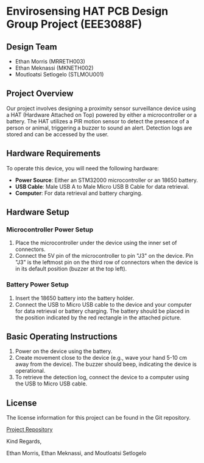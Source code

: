 # Envirosensing HAT PCB Design Group Project (EEE3088F)

## Design Team

- Ethan Morris (MRRETH003)
- Ethan Meknassi (MKNETH002)
- Moutloatsi Setlogelo (STLMOU001)

## Project Overview

Our project involves designing a proximity sensor surveillance device using a HAT (Hardware Attached on Top) powered by either a microcontroller or a battery. The HAT utilizes a PIR motion sensor to detect the presence of a person or animal, triggering a buzzer to sound an alert. Detection logs are stored and can be accessed by the user.

## Hardware Requirements

To operate this device, you will need the following hardware:
- **Power Source**: Either an STM32000 microcontroller or an 18650 battery.
- **USB Cable**: Male USB A to Male Micro USB B Cable for data retrieval.
- **Computer**: For data retrieval and battery charging.

## Hardware Setup

### Microcontroller Power Setup
1. Place the microcontroller under the device using the inner set of connectors.
2. Connect the 5V pin of the microcontroller to pin "J3" on the device. Pin "J3" is the leftmost pin on the third row of connectors when the device is in its default position (buzzer at the top left).

### Battery Power Setup
1. Insert the 18650 battery into the battery holder.
2. Connect the USB to Micro USB cable to the device and your computer for data retrieval or battery charging. The battery should be placed in the position indicated by the red rectangle in the attached picture.

## Basic Operating Instructions

1. Power on the device using the battery.
2. Create movement close to the device (e.g., wave your hand 5-10 cm away from the device). The buzzer should beep, indicating the device is operational.
3. To retrieve the detection log, connect the device to a computer using the USB to Micro USB cable.

## License

The license information for this project can be found in the Git repository.

[Project Repository](https://gitlab.com/mrreth003/envirosensing-hat/-/tree/main/)

Kind Regards,

Ethan Morris, Ethan Meknassi, and Moutloatsi Setlogelo